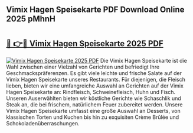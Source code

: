 ## Vimix Hagen Speisekarte PDF Download Online 2025 pMhnH

# <h2><a href="http://gce2fah.nevu.top/?p=Vimix+Hagen+Speisekarte">🔗 👉🔴 Vimix Hagen Speisekarte 2025 PDF</a></h2>

[![Vimix Hagen Speisekarte 2025 PDF](https://i.imgur.com/dBaPXMq.png)](http://gce2fah.nevu.top/?p=Vimix+Hagen+Speisekarte)
Die Vimix Hagen Speisekarte ist die Wahl zwischen einer Vielzahl von Gerichten und befriedigt Ihre Geschmackspräferenzen. Es gibt viele leichte und frische Salate auf der Vimix Hagen Speisekarte unseres Restaurants. Für diejenigen, die Fleisch lieben, bieten wir eine umfangreiche Auswahl an Gerichten auf der Vimix Hagen Speisekarte an: Rindfleisch, Schweinefleisch, Huhn und Fisch. Unseren Auserwählten bieten wir köstliche Gerichte wie Schaschlik und Steak an, die bei frischem, natürlichem Feuer zubereitet werden. Unsere Vimix Hagen Speisekarte umfasst eine große Auswahl an Desserts, von klassischen Torten und Kuchen bis hin zu exquisiten Crème Brûlée und Schokoladenüberraschungen.
